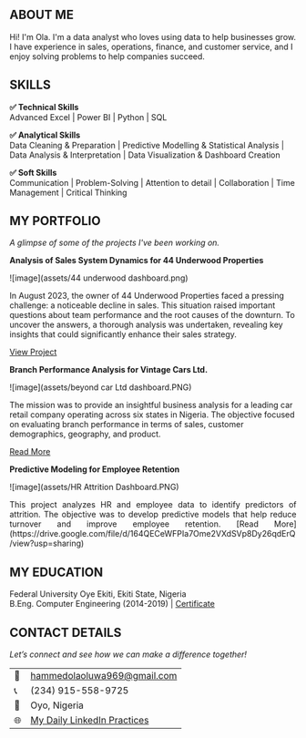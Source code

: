 ## ABOUT ME
Hi! I'm Ola. I'm a data analyst who loves using data to help businesses grow. I have experience in sales, operations, finance, and customer service, and I enjoy solving problems to help companies succeed.


## SKILLS

**✅ Technical Skills**  
Advanced Excel | Power BI | Python | SQL

**✅ Analytical Skills**  
Data Cleaning & Preparation | Predictive Modelling & Statistical Analysis | Data Analysis & Interpretation | Data Visualization & Dashboard Creation

**✅ Soft Skills**  
Communication | Problem-Solving | Attention to detail | Collaboration | Time Management | Critical Thinking  


## MY PORTFOLIO 
*A glimpse of some of the projects I've been working on.*

**Analysis of Sales System Dynamics for 44 Underwood Properties**

![image](assets/44 underwood dashboard.png)

In August 2023, the owner of 44 Underwood Properties faced a pressing challenge: a noticeable decline in sales. This situation raised important questions about team performance and the root causes of the downturn. To uncover the answers, a thorough analysis was undertaken, revealing key insights that could significantly enhance their sales strategy.

[View Project](https://(https://mega.nz/folder/FskUDKwT#MJ7LCyWO1klu9QgsOwJbPA)/)


**Branch Performance Analysis for Vintage Cars Ltd.**

![image](assets/beyond car Ltd dashboard.PNG)

The mission was to provide an insightful business analysis for a leading car retail company operating across six states in Nigeria. The objective focused on evaluating branch performance in terms of sales, customer demographics, geography, and product.

[Read More](https://www.linkedin.com/pulse/predictive-modeling-hypothesis-testing-using-titanic-dataset-anietie/)

**Predictive Modeling for Employee Retention**

![image](assets/HR Attrition Dashboard.PNG)

<div style="text-align: justify;">
This project analyzes HR and employee data to identify predictors of attrition. The objective was to develop predictive models that help reduce turnover and improve employee retention. [Read More](https://drive.google.com/file/d/164QECeWFPIa7Ome2VXdSVp8Dy26qdErQ/view?usp=sharing)
</div>  


## MY EDUCATION
Federal University Oye Ekiti, Ekiti State, Nigeria  
B.Eng. Computer Engineering  (2014-2019) | [Certificate](https://drive.google.com/file/d/164QECeWFPIa7Ome2VXdSVp8Dy26qdErQ/view?usp=sharing)


## CONTACT DETAILS
*Let’s connect and see how we can make a difference together!*
<table>
  <tbody>
    <tr>
      <td>📧</td>
      <td><a href="mailto:hammedolaoluwa969@gmail.com">hammedolaoluwa969@gmail.com</a></td>
    </tr>
    <tr>
      <td>📞</td>
      <td>(234) 915-558-9725</td>
    </tr>
    <tr>
      <td>📍</td>
      <td>Oyo, Nigeria</td>
    </tr>
    <tr>
      <td>🌐</td>
      <td><a href="www.linkedin.com/in/hammedolaoluwa">My Daily LinkedIn Practices</a></td>
    </tr>
